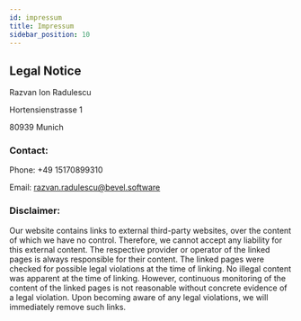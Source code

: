 ```yaml
---
id: impressum
title: Impressum
sidebar_position: 10
---
```


## Legal Notice

Razvan Ion Radulescu 

Hortensienstrasse 1

80939 Munich

### Contact:
Phone: +49 15170899310

Email: razvan.radulescu@bevel.software

### Disclaimer: 
Our website contains links to external third-party websites, over the content of which we have no control. Therefore, we cannot accept any liability for this external content. The respective provider or operator of the linked pages is always responsible for their content. The linked pages were checked for possible legal violations at the time of linking. No illegal content was apparent at the time of linking. However, continuous monitoring of the content of the linked pages is not reasonable without concrete evidence of a legal violation. Upon becoming aware of any legal violations, we will immediately remove such links.